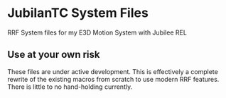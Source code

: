 # JubilanTC System Files
 RRF System files for my E3D Motion System with Jubilee REL

## Use at your own risk
 These files are under active development. This is effectively a complete rewrite of the existing macros from scratch to use modern RRF features. There is little to no hand-holding currently.
